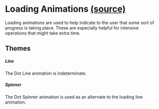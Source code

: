 Loading Animations [(source)](https://github.com/bullhorn/novo-elements/blob/master/src/elements/loading)
=========================================================================================================

Loading animations are used to help indicate to the user that some sort of progress is taking place. These are especially helpful for intensive operations that might take extra time.

Themes
------

##### Line

The Dot Line animation is indeterminate.

<code-example example="loading-line"></code-example>

##### Spinner

The Dot Spinner animation is used as an alternate to the loading line animation.

<code-example example="loading-circle"></code-example>
